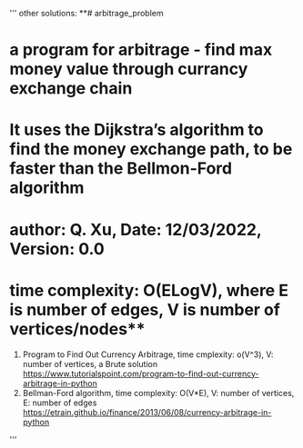 

''' other solutions:
**# arbitrage_problem

# a program for arbitrage - find max money value through currancy exchange chain
# It uses the Dijkstra’s algorithm to find the money exchange path, to be faster than the Bellmon-Ford algorithm

# author: Q. Xu, Date: 12/03/2022, Version: 0.0
# time complexity: O(ELogV), where E is number of edges, V is number of vertices/nodes**
1) Program to Find Out Currency Arbitrage, time cmplexity: o(V^3), V: number of vertices, a Brute solution
    https://www.tutorialspoint.com/program-to-find-out-currency-arbitrage-in-python
2) Bellman-Ford algorithm, time complexity: O(V*E), V: number of vertices, E: number of edges
    https://etrain.github.io/finance/2013/06/08/currency-arbitrage-in-python

'''
